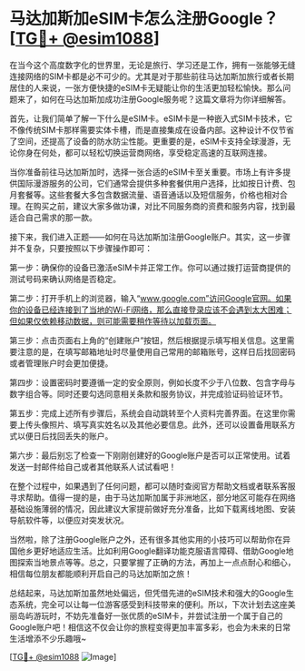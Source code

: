 # 马达加斯加eSIM卡怎么注册Google？[[TG💪+ @esim1088](https://t.me/s/esim1088)]

在当今这个高度数字化的世界里，无论是旅行、学习还是工作，拥有一张能够无缝连接网络的SIM卡都是必不可少的。尤其是对于那些前往马达加斯加旅行或者长期居住的人来说，一张方便快捷的eSIM卡无疑能让你的生活更加轻松愉快。那么问题来了，如何在马达加斯加成功注册Google服务呢？这篇文章将为你详细解答。

首先，让我们简单了解一下什么是eSIM卡。eSIM卡是一种嵌入式SIM卡技术，它不像传统SIM卡那样需要实体卡槽，而是直接集成在设备内部。这种设计不仅节省了空间，还提高了设备的防水防尘性能。更重要的是，eSIM卡支持全球漫游，无论你身在何处，都可以轻松切换运营商网络，享受稳定高速的互联网连接。

当你准备前往马达加斯加时，选择一张合适的eSIM卡至关重要。市场上有许多提供国际漫游服务的公司，它们通常会提供多种套餐供用户选择，比如按日计费、包月套餐等。这些套餐大多包含数据流量、语音通话以及短信服务，价格也相对合理。在购买之前，建议大家多做功课，对比不同服务商的资费和服务内容，找到最适合自己需求的那一款。

接下来，我们进入正题——如何在马达加斯加注册Google账户。其实，这一步骤并不复杂，只要按照以下步骤操作即可：

第一步：确保你的设备已激活eSIM卡并正常工作。你可以通过拨打运营商提供的测试号码来确认网络是否稳定。

第二步：打开手机上的浏览器，输入“www.google.com”访问Google官网。如果你的设备已经连接到了当地的Wi-Fi网络，那么直接登录应该不会遇到太大困难；但如果仅依赖移动数据，则可能需要稍作等待以加载页面。

第三步：点击页面右上角的“创建账户”按钮，然后根据提示填写相关信息。这里需要注意的是，在填写邮箱地址时尽量使用自己常用的邮箱账号，这样日后找回密码或者管理账户时会更加便捷。

第四步：设置密码时要遵循一定的安全原则，例如长度不少于八位数、包含字母与数字组合等。同时还要勾选同意相关条款和服务协议，并完成验证码验证环节。

第五步：完成上述所有步骤后，系统会自动跳转至个人资料完善界面。在这里你需要上传头像照片、填写真实姓名以及其他必要信息。此外，还可以设置备用联系方式以便日后找回丢失的账户。

第六步：最后别忘了检查一下刚刚创建好的Google账户是否可以正常使用。试着发送一封邮件给自己或者其他联系人试试看吧！

在整个过程中，如果遇到了任何问题，都可以随时查阅官方帮助文档或者联系客服寻求帮助。值得一提的是，由于马达加斯加属于非洲地区，部分地区可能存在网络基础设施薄弱的情况，因此建议大家提前做好充分准备，比如下载离线地图、安装导航软件等，以便应对突发状况。

当然啦，除了注册Google账户之外，还有很多其他实用的小技巧可以帮助你在异国他乡更好地适应生活。比如利用Google翻译功能克服语言障碍、借助Google地图探索当地景点等等。总之，只要掌握了正确的方法，再加上一点点耐心和细心，相信每位朋友都能顺利开启自己的马达加斯加之旅！

总结起来，马达加斯加虽然地处偏远，但凭借先进的eSIM技术和强大的Google生态系统，完全可以让每一位游客感受到科技带来的便利。所以，下次计划去这座美丽岛屿游玩时，不妨先准备好一张优质的eSIM卡，并尝试注册一个属于自己的Google账户吧！相信这不仅会让你的旅程变得更加丰富多彩，也会为未来的日常生活增添不少乐趣哦~

[[TG💪+ @esim1088](https://t.me/s/esim1088) ![Image](https://i.postimg.cc/4NQfJmqS/Snipaste-2025-05-13-00-14-12.png)]